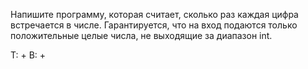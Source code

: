 Напишите программу, которая считает, сколько раз каждая цифра встречается в числе. 
Гарантируется, что на вход подаются только положительные целые числа, не выходящие за диапазон int.

T: +
B: +
